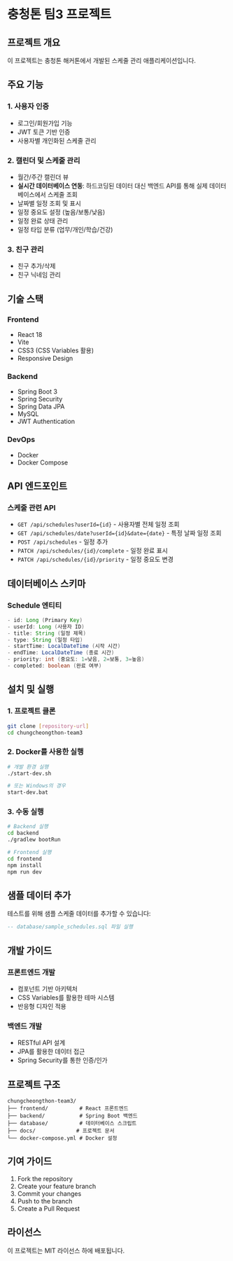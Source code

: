 # 충청톤 팀3 프로젝트

## 프로젝트 개요
이 프로젝트는 충청톤 해커톤에서 개발된 스케줄 관리 애플리케이션입니다.

## 주요 기능

### 1. 사용자 인증
- 로그인/회원가입 기능
- JWT 토큰 기반 인증
- 사용자별 개인화된 스케줄 관리

### 2. 캘린더 및 스케줄 관리
- 월간/주간 캘린더 뷰
- **실시간 데이터베이스 연동**: 하드코딩된 데이터 대신 백엔드 API를 통해 실제 데이터베이스에서 스케줄 조회
- 날짜별 일정 조회 및 표시
- 일정 중요도 설정 (높음/보통/낮음)
- 일정 완료 상태 관리
- 일정 타입 분류 (업무/개인/학습/건강)

### 3. 친구 관리
- 친구 추가/삭제
- 친구 닉네임 관리

## 기술 스택

### Frontend
- React 18
- Vite
- CSS3 (CSS Variables 활용)
- Responsive Design

### Backend
- Spring Boot 3
- Spring Security
- Spring Data JPA
- MySQL
- JWT Authentication

### DevOps
- Docker
- Docker Compose

## API 엔드포인트

### 스케줄 관련 API
- `GET /api/schedules?userId={id}` - 사용자별 전체 일정 조회
- `GET /api/schedules/date?userId={id}&date={date}` - 특정 날짜 일정 조회
- `POST /api/schedules` - 일정 추가
- `PATCH /api/schedules/{id}/complete` - 일정 완료 표시
- `PATCH /api/schedules/{id}/priority` - 일정 중요도 변경

## 데이터베이스 스키마

### Schedule 엔티티
```java
- id: Long (Primary Key)
- userId: Long (사용자 ID)
- title: String (일정 제목)
- type: String (일정 타입)
- startTime: LocalDateTime (시작 시간)
- endTime: LocalDateTime (종료 시간)
- priority: int (중요도: 1=낮음, 2=보통, 3=높음)
- completed: boolean (완료 여부)
```

## 설치 및 실행

### 1. 프로젝트 클론
```bash
git clone [repository-url]
cd chungcheongthon-team3
```

### 2. Docker를 사용한 실행
```bash
# 개발 환경 실행
./start-dev.sh

# 또는 Windows의 경우
start-dev.bat
```

### 3. 수동 실행
```bash
# Backend 실행
cd backend
./gradlew bootRun

# Frontend 실행
cd frontend
npm install
npm run dev
```

## 샘플 데이터 추가
테스트를 위해 샘플 스케줄 데이터를 추가할 수 있습니다:
```sql
-- database/sample_schedules.sql 파일 실행
```

## 개발 가이드

### 프론트엔드 개발
- 컴포넌트 기반 아키텍처
- CSS Variables를 활용한 테마 시스템
- 반응형 디자인 적용

### 백엔드 개발
- RESTful API 설계
- JPA를 활용한 데이터 접근
- Spring Security를 통한 인증/인가

## 프로젝트 구조
```
chungcheongthon-team3/
├── frontend/          # React 프론트엔드
├── backend/           # Spring Boot 백엔드
├── database/          # 데이터베이스 스크립트
├── docs/             # 프로젝트 문서
└── docker-compose.yml # Docker 설정
```

## 기여 가이드
1. Fork the repository
2. Create your feature branch
3. Commit your changes
4. Push to the branch
5. Create a Pull Request

## 라이선스
이 프로젝트는 MIT 라이선스 하에 배포됩니다.
